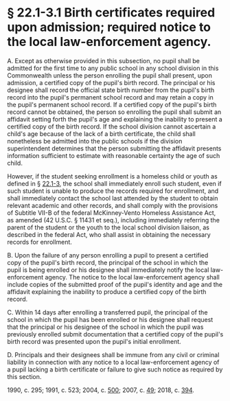 # § 22.1-3.1 Birth certificates required upon admission; required notice to the local law-enforcement agency.

<p>A. Except as otherwise provided in this subsection, no pupil shall be admitted for the first time to any public school in any school division in this Commonwealth unless the person enrolling the pupil shall present, upon admission, a certified copy of the pupil's birth record. The principal or his designee shall record the official state birth number from the pupil's birth record into the pupil's permanent school record and may retain a copy in the pupil's permanent school record. If a certified copy of the pupil's birth record cannot be obtained, the person so enrolling the pupil shall submit an affidavit setting forth the pupil's age and explaining the inability to present a certified copy of the birth record. If the school division cannot ascertain a child's age because of the lack of a birth certificate, the child shall nonetheless be admitted into the public schools if the division superintendent determines that the person submitting the affidavit presents information sufficient to estimate with reasonable certainty the age of such child.</p><p>However, if the student seeking enrollment is a homeless child or youth as defined in § <a href='/vacode/22.1-3/'>22.1-3</a>, the school shall immediately enroll such student, even if such student is unable to produce the records required for enrollment, and shall immediately contact the school last attended by the student to obtain relevant academic and other records, and shall comply with the provisions of Subtitle VII-B of the federal McKinney-Vento Homeless Assistance Act, as amended (42 U.S.C. § 11431 et seq.), including immediately referring the parent of the student or the youth to the local school division liaison, as described in the federal Act, who shall assist in obtaining the necessary records for enrollment.</p><p>B. Upon the failure of any person enrolling a pupil to present a certified copy of the pupil's birth record, the principal of the school in which the pupil is being enrolled or his designee shall immediately notify the local law-enforcement agency. The notice to the local law-enforcement agency shall include copies of the submitted proof of the pupil's identity and age and the affidavit explaining the inability to produce a certified copy of the birth record.</p><p>C. Within 14 days after enrolling a transferred pupil, the principal of the school in which the pupil has been enrolled or his designee shall request that the principal or his designee of the school in which the pupil was previously enrolled submit documentation that a certified copy of the pupil's birth record was presented upon the pupil's initial enrollment.</p><p>D. Principals and their designees shall be immune from any civil or criminal liability in connection with any notice to a local law-enforcement agency of a pupil lacking a birth certificate or failure to give such notice as required by this section.</p><p>1990, c. 295; 1991, c. 523; 2004, c. <a href='http://lis.virginia.gov/cgi-bin/legp604.exe?041+ful+CHAP0500'>500</a>; 2007, c. <a href='http://lis.virginia.gov/cgi-bin/legp604.exe?071+ful+CHAP0049'>49</a>; 2018, c. <a href='http://lis.virginia.gov/cgi-bin/legp604.exe?181+ful+CHAP0394'>394</a>.</p>